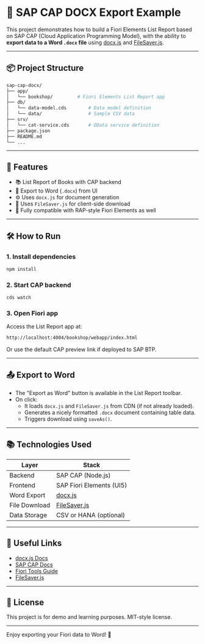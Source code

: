 # 📄 SAP CAP DOCX Export Example

This project demonstrates how to build a Fiori Elements List Report based on SAP CAP (Cloud Application Programming Model), with the ability to **export data to a Word `.docx` file** using [docx.js](https://docx.js.org/) and [FileSaver.js](https://github.com/eligrey/FileSaver.js/).

---

## 📦 Project Structure

```bash
sap-cap-docx/
├── app/
│   └── bookshop/         # Fiori Elements List Report app
├── db/
│   └── data-model.cds        # Data model definition
│   └── data/                 # Sample CSV data
├── srv/
│   └── cat-service.cds       # OData service definition
├── package.json
├── README.md
└── ...
```

---

## 🚀 Features

- 📚 List Report of Books with CAP backend
- 🧾 Export to Word (`.docx`) from UI
- ⚙️ Uses `docx.js` for document generation
- 💾 Uses `FileSaver.js` for client-side download
- 🧩 Fully compatible with RAP-style Fiori Elements as well

---

## 🛠️ How to Run

### 1. Install dependencies

```bash
npm install
```

### 2. Start CAP backend

```bash
cds watch
```

### 3. Open Fiori app

Access the List Report app at:

```bash
http://localhost:4004/bookshop/webapp/index.html
```

Or use the default CAP preview link if deployed to SAP BTP.

---

## 📤 Export to Word

- The "Export as Word" button is available in the List Report toolbar.
- On click:
  - It loads `docx.js` and `FileSaver.js` from CDN (if not already loaded).
  - Generates a nicely formatted `.docx` document containing table data.
  - Triggers download using `saveAs()`.

---

## 📚 Technologies Used

| Layer          | Stack                            |
|----------------|----------------------------------|
| Backend        | SAP CAP (Node.js)                |
| Frontend       | SAP Fiori Elements (UI5)         |
| Word Export    | [docx.js](https://docx.js.org)   |
| File Download  | [FileSaver.js](https://filesaverjs.com) |
| Data Storage   | CSV or HANA (optional)           |

---

## 📎 Useful Links

- [docx.js Docs](https://docx.js.org/)
- [SAP CAP Docs](https://cap.cloud.sap/docs/)
- [Fiori Tools Guide](https://sap.github.io/fiori-tools/)
- [FileSaver.js](https://github.com/eligrey/FileSaver.js)

---

## 📄 License

This project is for demo and learning purposes. MIT-style license.

---

Enjoy exporting your Fiori data to Word! 📝

